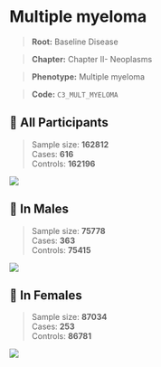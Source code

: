 # Multiple myeloma

> **Root:** Baseline Disease  

> **Chapter:** Chapter II- Neoplasms  

> **Phenotype:** Multiple myeloma  

> **Code:** `C3_MULT_MYELOMA`

## 🧪 All Participants  
> Sample size: **162812**  
> Cases: **616**  
> Controls: **162196**
<img src="/Disease/Figures/ALL/Incidence/C3_MULT_MYELOMA.png"/>
<CsvTable src="/Disease/Data/ALL/Incidence/COX_C3_MULT_MYELOMA.csv" label="🔍 View full results" />

## 👨 In Males  
> Sample size: **75778**  
> Cases: **363**  
> Controls: **75415**
<img src="/Disease/Figures/Male/Incidence/C3_MULT_MYELOMA.png"/>
<CsvTable src="/Disease/Data/Male/Incidence/COX_C3_MULT_MYELOMA.csv" label="🔍 View full results" />

## 👩 In Females  
> Sample size: **87034**  
> Cases: **253**  
> Controls: **86781**
<img src="/Disease/Figures/Female/Incidence/C3_MULT_MYELOMA.png"/>
<CsvTable src="/Disease/Data/Female/Incidence/COX_C3_MULT_MYELOMA.csv" label="🔍 View full results" />
